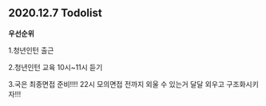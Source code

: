 ## 2020.12.7 Todolist

**우선순위**

1.청년인턴 출근

2.청년인턴 교육 10시~11시 듣기

3.국은 최종면접 준비!!!! 22시 모의면접 전까지 외울 수 있는거 달달 외우고 구조화시키자!!!